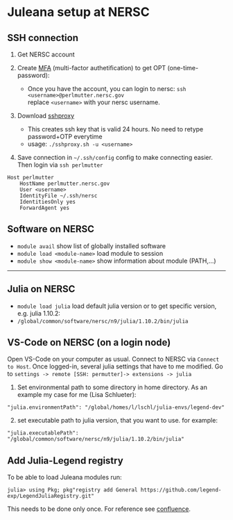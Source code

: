 # Juleana setup at NERSC
## SSH connection
1. Get NERSC account
2. Create [MFA](https://docs.nersc.gov/connect/mfa/) (multi-factor authetification) to get OPT (one-time-password):
    * Once you have the account, you can login to nersc:
	   `ssh <username>@perlmutter.nersc.gov`   
       replace `<username>` with your nersc username.
3. Download [sshproxy](https://docs.nersc.gov/connect/mfa/#mfa-for-ssh-keys-sshproxy)
    * This creates ssh key that is valid 24 hours. No need to retype password+OTP everytime
	* usage: `./sshproxy.sh -u <username>`    
		
4. Save connection in `~/.ssh/config` config to make connecting easier. Then login via `ssh perlmutter`
```
Host perlmutter
    HostName perlmutter.nersc.gov
    User <username>
    IdentityFile ~/.ssh/nersc
    IdentitiesOnly yes
    ForwardAgent yes
```

## Software on NERSC

- `module avail` show list of globally installed software 
- `module load <module-name>` load module to session
- `module show <module-name>` show information about module (PATH,...)
---

## Julia on NERSC

- `module load julia` load default julia version
or to get specific version, e.g. julia 1.10.2: 
- `/global/common/software/nersc/n9/julia/1.10.2/bin/julia` 

## VS-Code on NERSC (on a login node)
Open VS-Code on your computer as usual. Connect to NERSC via `Connect to Host`. Once logged-in, several julia settings that have to me modified. Go to `settings -> remote [SSH: permutter]-> extensions -> julia` 
1. Set environmental path to some directory in home directory. As an example my case for me (Lisa Schlueter):
```
"julia.environmentPath": "/global/homes/l/lschl/julia-envs/legend-dev" 
```
2. set executable path to julia version, that you want to use. for example:
```
"julia.executablePath": "/global/common/software/nersc/n9/julia/1.10.2/bin/julia" 
 ```

## Add Julia-Legend registry
To be able to load Juleana modules run: 
```
julia> using Pkg; pkg"registry add General https://github.com/legend-exp/LegendJuliaRegistry.git"
```
This needs to be done only once. For reference see [confluence](https://legend-exp.atlassian.net/wiki/spaces/LEGEND/pages/494632973/Julia+Software+Stack#The-LEGEND-Julia-package-registry).
